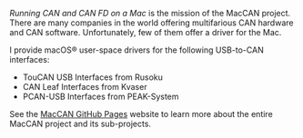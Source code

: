 _Running CAN and CAN FD on a Mac_ is the mission of the MacCAN project.
There are many companies in the world offering multifarious CAN hardware and CAN software.
Unfortunately, few of them offer a driver for the Mac.

I provide macOS® user-space drivers for the following USB-to-CAN interfaces:

- TouCAN USB Interfaces from Rusoku
- CAN Leaf Interfaces from Kvaser
- PCAN-USB Interfaces from PEAK-System

See the [MacCAN GitHub Pages](https://mac-can.github.io/) website to learn more about the entire MacCAN project and its sub-projects.
